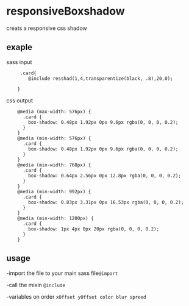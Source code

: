 # responsiveBoxshadow
 creats a responsive css shadow
 
 ## exaple 
 sass input
 
         .card{
            @include resshad(1,4,transparentize(black, .8),20,0);
        
        }

css output

        @media (max-width: 576px) {
          .card {
            box-shadow: 0.48px 1.92px 0px 9.6px rgba(0, 0, 0, 0.2);
          }
        }
        @media (min-width: 576px) {
          .card {
            box-shadow: 0.48px 1.92px 0px 9.6px rgba(0, 0, 0, 0.2);
          }
        }
        @media (min-width: 768px) {
          .card {
            box-shadow: 0.64px 2.56px 0px 12.8px rgba(0, 0, 0, 0.2);
          }
        }
        @media (min-width: 992px) {
          .card {
            box-shadow: 0.83px 3.31px 0px 16.53px rgba(0, 0, 0, 0.2);
          }
        }
        @media (min-width: 1200px) {
          .card {
            box-shadow: 1px 4px 0px 20px rgba(0, 0, 0, 0.2);
          }
        }
## usage

-import the file to your main sass file`@import`

-call the mixin `@include`

-variables on order `xOffset yOffset color blur spreed`
